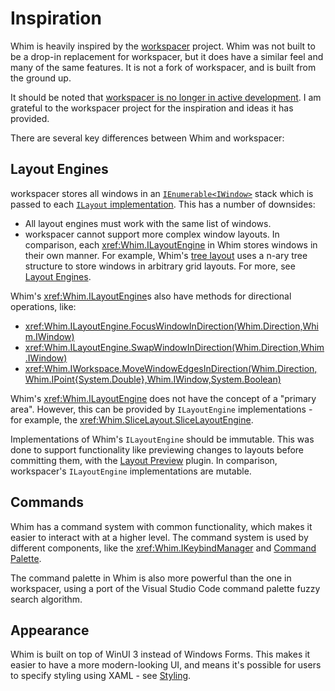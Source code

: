 # Inspiration

Whim is heavily inspired by the [workspacer](https://github.com/workspacer/workspacer) project. Whim was not built to be a drop-in replacement for workspacer, but it does have a similar feel and many of the same features. It is not a fork of workspacer, and is built from the ground up.

It should be noted that [workspacer is no longer in active development](https://github.com/workspacer/workspacer/discussions/485). I am grateful to the workspacer project for the inspiration and ideas it has provided.

There are several key differences between Whim and workspacer:

## Layout Engines

workspacer stores all windows in an [`IEnumerable<IWindow>`](https://github.com/workspacer/workspacer/blob/17750d1f84b8bb9015638ee7a733a2976ce08d25/src/workspacer.Shared/Workspace/Workspace.cs#L10) stack which is passed to each [`ILayout` implementation](https://github.com/workspacer/workspacer/blob/17750d1f84b8bb9015638ee7a733a2976ce08d25/src/workspacer.Shared/Layout/ILayoutEngine.cs#L23). This has a number of downsides:

- All layout engines must work with the same list of windows.
- workspacer cannot support more complex window layouts. In comparison, each <xref:Whim.ILayoutEngine> in Whim stores windows in their own manner. For example, Whim's [tree layout](../configure/plugins/tree-layout.md) uses a n-ary tree structure to store windows in arbitrary grid layouts. For more, see [Layout Engines](../configure/core/layout-engines.md).

Whim's <xref:Whim.ILayoutEngine>s also have methods for directional operations, like:

- <xref:Whim.ILayoutEngine.FocusWindowInDirection(Whim.Direction,Whim.IWindow)>
- <xref:Whim.ILayoutEngine.SwapWindowInDirection(Whim.Direction,Whim.IWindow)>
- <xref:Whim.IWorkspace.MoveWindowEdgesInDirection(Whim.Direction,Whim.IPoint{System.Double},Whim.IWindow,System.Boolean)>

Whim's <xref:Whim.ILayoutEngine> does not have the concept of a "primary area". However, this can be provided by `ILayoutEngine` implementations - for example, the <xref:Whim.SliceLayout.SliceLayoutEngine>.

Implementations of Whim's `ILayoutEngine` should be immutable. This was done to support functionality like previewing changes to layouts before committing them, with the [Layout Preview](../configure/plugins/layout-preview.md) plugin. In comparison, workspacer's `ILayoutEngine` implementations are mutable.

## Commands

Whim has a command system with common functionality, which makes it easier to interact with at a higher level. The command system is used by different components, like the <xref:Whim.IKeybindManager> and [Command Palette](../configure/plugins/command-palette.md).

The command palette in Whim is also more powerful than the one in workspacer, using a port of the Visual Studio Code command palette fuzzy search algorithm.

## Appearance

Whim is built on top of WinUI 3 instead of Windows Forms. This makes it easier to have a more modern-looking UI, and means it's possible for users to specify styling using XAML - see [Styling](../configure/core/styling.md).
